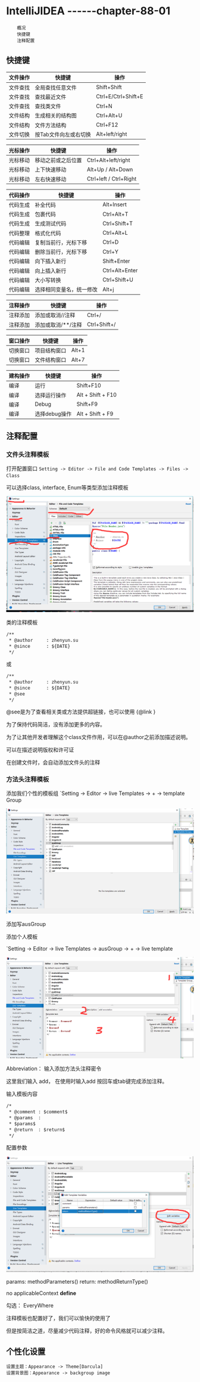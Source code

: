 # IntelliJIDEA  ------chapter-88-01

		概况
		快捷键
		注释配置

## 快捷键


|文件操作|快捷键|操作|
|-|-|-|
|文件查找|全局查找任意文件|Shift+Shift|
|文件查找|查找最近文件|Ctrl+E/Ctrl+Shift+E|
|文件查找|查找类文件|Ctrl+N|
|文件结构|生成相关的结构图|Ctrl+Alt+U|
|文件结构|文件方法结构|Ctrl+F12|
|文件切换|按Tab文件向左或右切换|Alt+left/right|

|光标操作|快捷键|操作|
|-|-|-|
|光标移动|移动之前或之后位置|Ctrl+Alt+left/right|
|光标移动|上下快速移动|Alt+Up / Alt+Down|
|光标移动|左右快速移动|Ctrl+left / Ctrl+Right|

|代码操作|快捷键|操作|
|-|-|-|
|代码生成|补全代码|Alt+Insert|
|代码生成|包裹代码|Ctrl+Alt+T|
|代码生成|生成测试代码|Ctrl+Shift+T|
|代码整理|格式化代码|Ctrl+Alt+L|
|代码编辑|复制当前行，光标下移|Ctrl+D|
|代码编辑|删除当前行，光标下移|Ctrl+Y|
|代码编辑|向下插入新行|Shift+Enter|
|代码编辑|向上插入新行|Ctrl+Alt+Enter|
|代码编辑|大小写转换|Ctrl+Shift+U|
|代码编辑|选择相同变量名，统一修改|Alt+j|


|注释操作|快捷键|操作|
|-|-|-|
|注释添加|添加或取消//注释|Ctrl+/|
|注释添加|添加或取消/**/注释|Ctrl+Shift+/|


|窗口操作|快捷键|操作|
|-|-|-|
|切换窗口|项目结构窗口|Alt+1|
|切换窗口|文件结构窗口|Alt+7|

|建构操作|快捷键|操作|
|-|-|-|
|编译|运行|Shift+F10|
|编译|选择运行操作|Alt + Shift + F10|
|编译|Debug|Shift+F9|
|编译|选择debug操作|Alt + Shift + F9|	







## 注释配置

### 文件头注释模板

打开配置窗口
`Setting -> Editor -> File and Code Templates -> Files -> Class `

可以选择class, interface, Enum等类型添加注释模板

![file_code_template](file_code_template.png)


类的注释模板
```
/**
 * @author     : zhenyun.su      
 * @since      : ${DATE}
 */
```
或
```
/**
 * @author     : zhenyun.su      
 * @since      : ${DATE}
 * @see   
 */
```
@see是为了查看相关类或方法提供超链接，也可以使用 {@link }


为了保持代码简洁，没有添加更多的内容。

为了让其他开发者理解这个class文件作用，可以在@author之前添加描述说明。

可以在描述说明版权和许可证


在创建文件时，会自动添加文件头的注释

### 方法头注释模板

添加我们个性的模板组
`Setting -> Editor -> live Templates -> + -> template Group

![templateGroup](templateGroup.png)

添加写ausGroup

添加个人模板

`Setting -> Editor -> live Templates -> ausGroup -> + -> live template

![liveTemplate](liveTemplate.png)

Abbreviation： 输入添加方法头注释密令

这里我们输入 add， 在使用时输入add 按回车或tab键完成添加注释。

输入模板内容
```
/*
 * @comment : $comment$
 * @params  : 
 * $params$
 * @return  : $return$
 */
```

配置参数

![editVariables](editVariables.png)

params: methodParameters()
return: methodReturnType()

no applicableContext **define**

勾选： EveryWhere


注释模板也配置好了，我们可以愉快的使用了

但是按简洁之道，尽量减少代码注释，好的命令风格就可以减少注释。


## 个性化设置

	设置主题：Appearance -> Theme[Darcula]
	设置背景图：Appearance -> backgroup image


